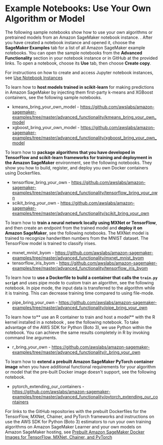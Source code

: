 # Example Notebooks: Use Your Own Algorithm or Model<a name="adv-bring-own-examples"></a>

The following sample notebooks show how to use your own algorithms or pretrained models from an Amazon SageMaker notebook instance\. \. After you have created a notebook instance and opened it, choose the **SageMaker Examples** tab for a list of all Amazon SageMaker example notebooks\. You can open the sample notebooks from the **Advanced Functionality** section in your notebook instance or in GitHub at the provided links\. To open a notebook, choose its **Use** tab, then choose **Create copy**\.

For instructions on how to create and access Jupyter notebook instances, see [Use Notebook Instances](nbi.md)

To learn how to **host models trained in scikit\-learn** for making predictions in Amazon SageMaker by injecting them first\-party k\-means and XGBoost containers, see the following sample notebooks\.
+ kmeans\_bring\_your\_own\_model \- [https://github\.com/awslabs/amazon\-sagemaker\-examples/tree/master/advanced\_functionality/kmeans\_bring\_your\_own\_model](https://github.com/awslabs/amazon-sagemaker-examples/tree/master/advanced_functionality/kmeans_bring_your_own_model)
+ xgboost\_bring\_your\_own\_model \- [https://github\.com/awslabs/amazon\-sagemaker\-examples/tree/master/advanced\_functionality/xgboost\_bring\_your\_own\_model](https://github.com/awslabs/amazon-sagemaker-examples/tree/master/advanced_functionality/xgboost_bring_your_own_model)

To learn how to **package algorithms that you have developed in TensorFlow and scikit\-learn frameworks for training and deployment in the Amazon SageMaker** environment, see the following notebooks\. They show you how to build, register, and deploy you own Docker containers using Dockerfiles\.
+ tensorflow\_bring\_your\_own \- [https://github\.com/awslabs/amazon\-sagemaker\-examples/tree/master/advanced\_functionality/tensorflow\_bring\_your\_own](https://github.com/awslabs/amazon-sagemaker-examples/tree/master/advanced_functionality/tensorflow_bring_your_own)
+ scikit\_bring\_your\_own \- [https://github\.com/awslabs/amazon\-sagemaker\-examples/tree/master/advanced\_functionality/scikit\_bring\_your\_own](https://github.com/awslabs/amazon-sagemaker-examples/tree/master/advanced_functionality/scikit_bring_your_own)

To learn how to **train a neural network locally using MXNet or TensorFlow**, and then create an endpoint from the trained model and **deploy it on Amazon SageMaker**, see the following notebooks\. The MXNet model is trained to recognize handwritten numbers from the MNIST dataset\. The TensorFlow model is trained to classify irises\.
+ mxnet\_mnist\_byom \- [https://github\.com/awslabs/amazon\-sagemaker\-examples/tree/master/advanced\_functionality/mxnet\_mnist\_byom](https://github.com/awslabs/amazon-sagemaker-examples/tree/master/advanced_functionality/mxnet_mnist_byom)
+ tensorflow\_iris\_byom \- [https://github\.com/awslabs/amazon\-sagemaker\-examples/tree/master/advanced\_functionality/tensorflow\_iris\_byom](https://github.com/awslabs/amazon-sagemaker-examples/tree/master/advanced_functionality/tensorflow_iris_byom)

To learn how to **use a Dockerfile to build a container that calls the `train.py script`** and uses pipe mode to custom train an algorithm, see the following notebook\. In pipe mode, the input data is transferred to the algorithm while it is training\. This can decrease training time compared to using file\-mode\. 
+ pipe\_bring\_your\_own \- [https://github\.com/awslabs/amazon\-sagemaker\-examples/tree/master/advanced\_functionality/pipe\_bring\_your\_own](https://github.com/awslabs/amazon-sagemaker-examples/tree/master/advanced_functionality/pipe_bring_your_own)

To learn how to** use an R container to train and host a model** with the R kernel installed in a notebook , see the following notebook\. To take advantage of the AWS SDK for Python \(Boto 3\), we use Python within the notebook\. You can achieve the same results completely in R by invoking command line arguments\.
+ r\_bring\_your\_own \- [https://github\.com/awslabs/amazon\-sagemaker\-examples/tree/master/advanced\_functionality/r\_bring\_your\_own](https://github.com/awslabs/amazon-sagemaker-examples/tree/master/advanced_functionality/r_bring_your_own)

To learn how to **extend a prebuilt Amazon SageMaker PyTorch container image** when you have additional functional requirements for your algorithm or model that the pre\-built Docker image doesn't support, see the following notebook\.
+ pytorch\_extending\_our\_containers \- [https://github\.com/awslabs/amazon\-sagemaker\-examples/tree/master/advanced\_functionality/pytorch\_extending\_our\_containers](https://github.com/awslabs/amazon-sagemaker-examples/tree/master/advanced_functionality/pytorch_extending_our_containers)

For links to the GitHub repositories with the prebuilt Dockerfiles for the TensorFlow, MXNet, Chainer, and PyTorch frameworks and instructions on use the AWS SDK for Python \(Boto 3\) estimators to run your own training algorithms on Amazon SageMaker Learner and your own models on Amazon SageMaker hosting, see [Prebuilt Amazon SageMaker Docker Images for TensorFlow, MXNet, Chainer, and PyTorch](pre-built-containers-frameworks-deep-learning.md)